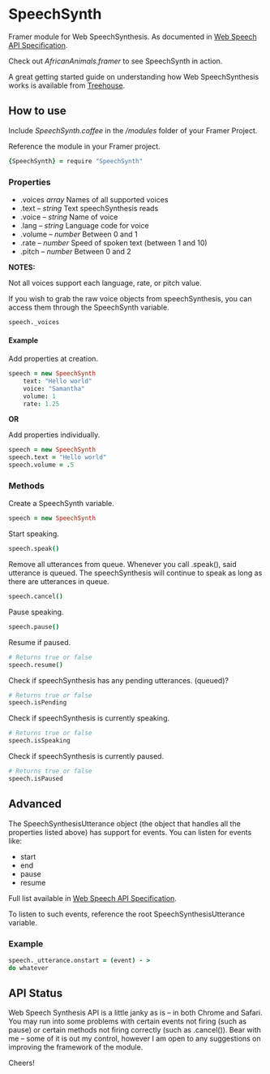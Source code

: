 # SpeechSynth
Framer module for Web SpeechSynthesis. As documented in [Web Speech API Specification](https://dvcs.w3.org/hg/speech-api/raw-file/tip/speechapi.html "Web Speech API Specification"). 

Check out *AfricanAnimals.framer* to see SpeechSynth in action.

A great getting started guide on understanding how Web SpeechSynthesis works is available from [Treehouse](http://blog.teamtreehouse.com/getting-started-speech-synthesis-api "Getting Started with the Speech Synthesis API").

## How to use
Include *SpeechSynth.coffee* in the */modules* folder of your Framer Project.

Reference the module in your Framer project.

```coffeescript
{SpeechSynth} = require "SpeechSynth"
```

### Properties
* .voices *array* Names of all supported voices
* .text – *string* Text speechSynthesis reads
* .voice – *string* Name of voice 
* .lang – *string* Language code for voice
* .volume – *number* Between 0 and 1
* .rate – *number* Speed of spoken text (between 1 and 10)
* .pitch – *number* Between 0 and 2

**NOTES:** 

Not all voices support each language, rate, or pitch value.

If you wish to grab the raw voice objects from speechSynthesis, you can access them through the SpeechSynth variable.

```coffeescript
speech._voices
```

#### Example
Add properties at creation.

```coffeescript
speech = new SpeechSynth 
	text: "Hello world" 
	voice: "Samantha"
	volume: 1
	rate: 1.25
```

**OR**

Add properties individually.

```coffeescript
speech = new SpeechSynth
speech.text = "Hello world"
speech.volume = .5
```

### Methods
Create a SpeechSynth variable.

```coffeescript
speech = new SpeechSynth
```

Start speaking.

```coffeescript
speech.speak()
```

Remove all utterances from queue. Whenever you call .speak(), said utterance is queued. The speechSynthesis will continue to speak as long as there are utterances in queue.

```coffeescript
speech.cancel()
```

Pause speaking.

```coffeescript
speech.pause()
```

Resume if paused.

```coffeescript
# Returns true or false
speech.resume()
```

Check if speechSynthesis has any pending utterances. (queued)? 

```coffeescript
# Returns true or false
speech.isPending
```

Check if speechSynthesis is currently speaking.

```coffeescript
# Returns true or false
speech.isSpeaking
```

Check if speechSynthesis is currently paused.

```coffeescript
# Returns true or false
speech.isPaused
```

## Advanced
The SpeechSynthesisUtterance object (the object that handles all the properties listed above) has support for events. You can listen for events like:

* start
* end
* pause
* resume

Full list available in [Web Speech API Specification](https://dvcs.w3.org/hg/speech-api/raw-file/tip/speechapi.html "Web Speech API Specification").

To listen to such events, reference the root SpeechSynthesisUtterance variable.

### Example

```coffeescript
speech._utterance.onstart = (event) - >
do whatever
```

## API Status

Web Speech Synthesis API is a little janky as is – in both Chrome and Safari. You may run into some problems with certain events not firing (such as pause) or certain methods not firing correctly (such as .cancel()). Bear with me – some of it is out my control, however I am open to any suggestions on improving the framework of the module.

Cheers!

